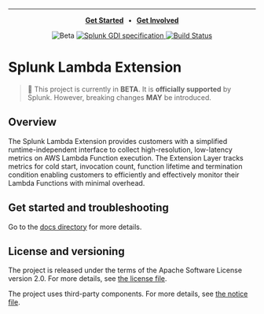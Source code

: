 ---

<p align="center">
  <strong>
    <a href="docs/README.md">Get Started</a>
    &nbsp;&nbsp;&bull;&nbsp;&nbsp;
    <a href="CONTRIBUTING.md">Get Involved</a>
  </strong>
</p>

<p align="center">
  <img alt="Beta" src="https://img.shields.io/badge/status-beta-informational?style=for-the-badge">
  <a href="https://github.com/signalfx/gdi-specification/releases/tag/v1.0.0">
    <img alt="Splunk GDI specification" src="https://img.shields.io/badge/GDI-1.0.0-blueviolet?style=for-the-badge">
  </a>
  <a href="https://github.com/signalfx/splunk-extension-wrapper/actions?query=workflow%3A%22CI+build%22">
    <img alt="Build Status" src="https://img.shields.io/github/workflow/status/signalfx/splunk-extension-wrapper/CI%20build?style=for-the-badge">
  </a>
</p>



# Splunk Lambda Extension

> :construction: This project is currently in **BETA**. It is **officially supported** by Splunk. However, breaking changes **MAY** be introduced.

## Overview

The Splunk Lambda Extension provides customers with a simplified runtime-independent interface to collect high-resolution, low-latency metrics on AWS Lambda Function execution. The Extension Layer tracks metrics for cold start, invocation count, function lifetime and termination condition enabling customers to efficiently and effectively monitor their Lambda Functions with minimal overhead.

## Get started and troubleshooting

Go to the [docs directory](docs) for more details.

## License and versioning

The project is released under the terms of the Apache Software License version 2.0. For more details, see [the license file](./LICENSE).

The project uses third-party components. For more details, see [the notice file](./NOTICE).
